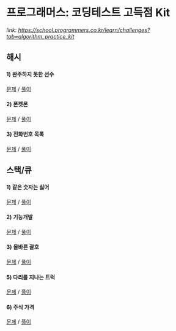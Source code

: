 # 프로그래머스: 코딩테스트 고득점 Kit
*link: https://school.programmers.co.kr/learn/challenges?tab=algorithm_practice_kit*

## 해시
#### 1) 완주하지 못한 선수
<a href="https://school.programmers.co.kr/learn/courses/30/lessons/42576">문제</a> / 
<a href="https://github.com/leedaham/programmers_school/blob/master/src/hash/_1_RunnerWhoFailedToFinish.java">풀이</a>
#### 2) 폰켓몬
<a href="https://school.programmers.co.kr/learn/courses/30/lessons/1845">문제</a> /
<a href="https://github.com/leedaham/programmers_school/blob/master/src/hash/_2_Pokemon.java">풀이</a>
#### 3) 전화번호 목록
<a href="https://school.programmers.co.kr/learn/courses/30/lessons/42577">문제</a> /
<a href="https://github.com/leedaham/programmers_school/blob/master/src/hash/_3_PhoneBook.java">풀이</a>

## 스택/큐
#### 1) 같은 숫자는 싫어
<a href="https://school.programmers.co.kr/learn/courses/30/lessons/42577">문제</a> /
<a href="https://github.com/leedaham/programmers_school/blob/master/src/stackandqueue/_1_IDontLikeSameNumbers.java">풀이</a>
#### 2) 기능개발
<a href="https://school.programmers.co.kr/learn/courses/30/lessons/42586">문제</a> /
<a href="https://github.com/leedaham/programmers_school/blob/master/src/stackandqueue/_2_FeatureDevelopment.java">풀이</a>
#### 3) 올바른 괄호
<a href="https://school.programmers.co.kr/learn/courses/30/lessons/12909">문제</a> /
<a href="https://github.com/leedaham/programmers_school/blob/master/src/stackandqueue/_3_CorrectParentheses.java">풀이</a>
#### 5) 다리를 지나는 트럭
<a href="https://school.programmers.co.kr/learn/courses/30/lessons/42583">문제</a> /
<a href="https://github.com/leedaham/programmers_school/blob/master/src/stackandqueue/_5_TruckPassingOverTheBridge.java">풀이</a>
#### 6) 주식 가격
<a href="https://school.programmers.co.kr/learn/courses/30/lessons/42584">문제</a> /
<a href="https://github.com/leedaham/programmers_school/blob/master/src/stackandqueue/_6_StockPrice.java">풀이</a>